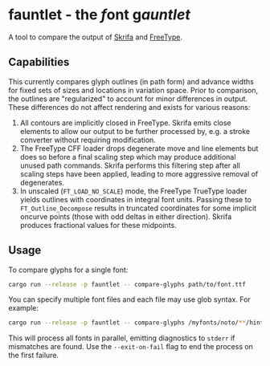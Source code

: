 # fauntlet - the *f*ont g*auntlet*

A tool to compare the output of [Skrifa](https://github.com/googlefonts/fontations/skrifa)
and [FreeType](https://freetype.org).

## Capabilities

This currently compares glyph outlines (in path form) and advance widths for
fixed sets of sizes and locations in variation space. Prior to comparison,
the outlines are "regularized" to account for minor differences in output.
These differences do not affect rendering and exists for various reasons:

1. All contours are implicitly closed in FreeType. Skrifa emits close
elements to allow our output to be further processed by, e.g. a stroke
converter without requiring modification.
2. The FreeType CFF loader drops degenerate move and line elements but does
so before a final scaling step which may produce additional unused path
commands. Skrifa performs this filtering step after all scaling steps have
been applied, leading to more aggressive removal of degenerates.
3. In unscaled (`FT_LOAD_NO_SCALE`) mode, the FreeType TrueType loader
yields outlines with coordinates in integral font units. Passing these to
`FT_Outline_Decompose` results in truncated coordinates for some implicit
oncurve points (those with odd deltas in either direction). Skrifa produces
fractional values for these midpoints.

## Usage

To compare glyphs for a single font:

```bash
cargo run --release -p fauntlet -- compare-glyphs path/to/font.ttf
```

You can specify multiple font files and each file may use glob syntax. For example:

```bash
cargo run --release -p fauntlet -- compare-glyphs /myfonts/noto/**/hinted/**.ttf otherfonts/*.?tf
```

This will process all fonts in parallel, emitting diagnostics to `stderr` if
mismatches are found. Use the `--exit-on-fail` flag to end the process on the
first failure.
